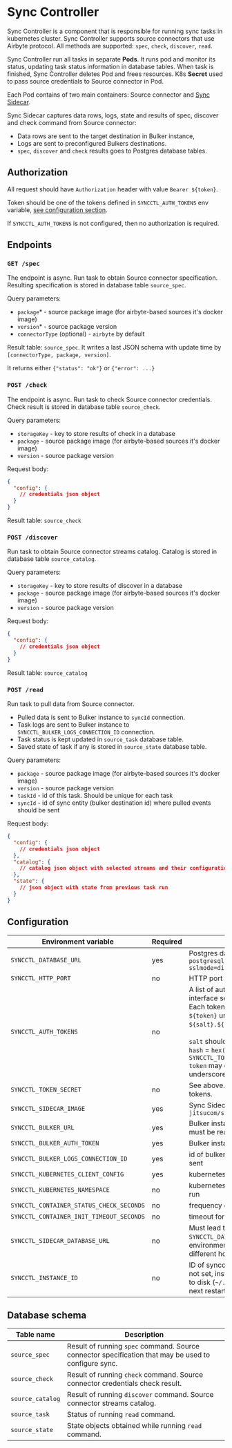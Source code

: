 # Sync Controller

Sync Controller is a component that is responsible for running sync tasks in kubernetes cluster.
Sync Controller supports source connectors that use Airbyte protocol. All methods are supported: `spec`, `check`, `discover`, `read`.

Sync Controller run all tasks in separate **Pods**. It runs pod and monitor its status, updating task status information in database tables.
When task is finished, Sync Controller deletes Pod and frees resources.
K8s **Secret** used to pass source credentials to Source connector in Pod.

Each Pod contains of two main containers: Source connector and [Sync Sidecar](../sync-sidecar/README.md).

Sync Sidecar captures data rows, logs, state and results of spec, discover and check command from Source connector:

 - Data rows are sent to the target destination in Bulker instance,
 - Logs are sent to preconfigured Bulkers destinations.
 - `spec`, `discover` and `check` results goes to Postgres database tables.

## Authorization

All request should have `Authorization` header with value `Bearer ${token}`.

Token should be one of the tokens defined in `SYNCCTL_AUTH_TOKENS` env variable,
[see configuration section](#configuration).

If `SYNCCTL_AUTH_TOKENS` is not configured, then no authorization is required.

## Endpoints

### `GET /spec`

The endpoint is async. Run task to obtain Source connector specification. Resulting specification is stored in database table `source_spec`. 

Query parameters:

 - `package`* - source package image (for airbyte-based sources it's docker image)
 - `version`* - source package version
 - `connectorType` (optional) - `airbyte` by default 

Result table: `source_spec`. It writes a last JSON schema with update time by `[connectorType, package, version]`.

It returns either `{"status": "ok"}` or `{"error": ...}`

### `POST /check`

The endpoint is async. Run task to check Source connector credentials.
Check result is stored in database table `source_check`.

Query parameters:

 - `storageKey` - key to store results of check in a database
 - `package` - source package image (for airbyte-based sources it's docker image)
 - `version` - source package version
 
Request body:

```json
{
  "config": {
    // credentials json object
  }
}
```

Result table: `source_check`

### `POST /discover`

Run task to obtain Source connector streams catalog.
Catalog is stored in database table `source_catalog`.

Query parameters:

 - `storageKey` - key to store results of discover in a database
 - `package` - source package image (for airbyte-based sources it's docker image)
 - `version` - source package version

Request body:

```json
{
  "config": {
    // credentials json object
  }
}
```

Result table: `source_catalog`

### `POST /read`

Run task to pull data from Source connector.

- Pulled data is sent to Bulker instance to `syncId` connection.
- Task logs are sent to Bulker instance to `SYNCCTL_BULKER_LOGS_CONNECTION_ID` connection.
- Task status is kept updated in `source_task` database table.
- Saved state of task if any is stored in `source_state` database table.

Query parameters:

 - `package` - source package image (for airbyte-based sources it's docker image)
 - `version` - source package version
 - `taskId` - id of this task. Should be unique for each task
 - `syncId` - id of sync entity (bulker destination id) where pulled events should be sent

Request body:

```json
{
  "config": {
    // credentials json object
  },
  "catalog": {
    // catalog json object with selected streams and their configurations
  },
  "state": {
    // json object with state from previous task run
  }
}
```

## Configuration

| Environment variable                     | Required | Description                                                                                                                                                                                                                                                                                                                                                             | Default value           |
|------------------------------------------|----------|-------------------------------------------------------------------------------------------------------------------------------------------------------------------------------------------------------------------------------------------------------------------------------------------------------------------------------------------------------------------------|-------------------------|
| `SYNCCTL_DATABASE_URL`                   | yes      | Postgres database URL. E.g.: `postgresql://user:pass@localhost:5432/postgres?sslmode=disable&search_path=bulker`                                                                                                                                                                                                                                                        |                         |
| `SYNCCTL_HTTP_PORT`                      | no       | HTTP port                                                                                                                                                                                                                                                                                                                                                               | `3043`                  |
| `SYNCCTL_AUTH_TOKENS`                    | no       | A list of auth tokens that authorizes user in HTTP interface separated by comma.<br/>Each token can be either:<br/>`${token}` un-encrypted token value<br/>`${salt}.${hash}` hashed token.<br/><br/>`salt` should be random string<br/>`hash` = `hex(sha512(token + salt + SYNCCTL_TOKEN_SECRET))`<br/>`token` may consist only of letters, digits, underscore and dash |                         |
| `SYNCCTL_TOKEN_SECRET`                   | no       | See above. A secret that is used for hashing tokens.                                                                                                                                                                                                                                                                                                                    |                         |
| `SYNCCTL_SIDECAR_IMAGE`                  | yes      | Sync Sidecar docker image. E.g.: `jitsucom/sidecar:latest`                                                                                                                                                                                                                                                                                                              |                         |
| `SYNCCTL_BULKER_URL`                     | yes      | Bulker instance URL. Passed to Sync Sidecar and must be reachable from k8s environment                                                                                                                                                                                                                                                                                  |                         |
| `SYNCCTL_BULKER_AUTH_TOKEN`              | yes      | Bulker instance auth token                                                                                                                                                                                                                                                                                                                                              |                         |
| `SYNCCTL_BULKER_LOGS_CONNECTION_ID`      | yes      | id of bulker destination where task logs should be sent                                                                                                                                                                                                                                                                                                                 |                         |
| `SYNCCTL_KUBERNETES_CLIENT_CONFIG`       | yes      | kubernetes client config in yaml format                                                                                                                                                                                                                                                                                                                                 |                         |
| `SYNCCTL_KUBERNETES_NAMESPACE`           | no       | kubernetes namespace where tasks pod should be run                                                                                                                                                                                                                                                                                                                      | `default`               |
| `SYNCCTL_CONTAINER_STATUS_CHECK_SECONDS` | no       | frequency of running Pods status check                                                                                                                                                                                                                                                                                                                                  | `10`                    |
| `SYNCCTL_CONTAINER_INIT_TIMEOUT_SECONDS` | no       | timeout for Pod initialization                                                                                                                                                                                                                                                                                                                                          | `180`                   |
| `SYNCCTL_SIDECAR_DATABASE_URL`           | no       | Must lead to the same db instance as `SYNCCTL_DATABASE_URL`. Use it when in k8s environment database is reachable through a different hostname or IP.                                                                                                                                                                                                                   | =`SYNCCTL_DATABASE_URL` |
| `SYNCCTL_INSTANCE_ID`                    | no       | ID of syncctl instance. It is used for metrics. If is not set, instance id will be generated and persisted to disk (`~/.syncctl/instance_id`) and reused on next restart.                                                                                                                                                                                               | random uuid             |


## Database schema

| Table name       | Description                                                                                          |
|------------------|------------------------------------------------------------------------------------------------------|
| `source_spec`    | Result of running `spec` command. Source connector specification that may be used to configure sync. |
| `source_check`   | Result of running `check` command. Source connector credentials check result.                        |
| `source_catalog` | Result of running `discover` command. Source connector streams catalog.                              |
| `source_task`    | Status of running `read` command.                                                                    |
| `source_state`   | State objects obtained while running `read` command.                                                 |
